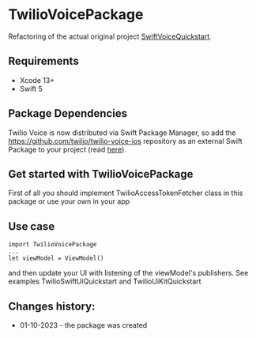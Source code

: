 # TwilioVoicePackage

Refactoring of the actual original project [SwiftVoiceQuickstart](https://github.com/twilio/voice-quickstart-swift).

## Requirements

- Xcode 13+
- Swift 5

## Package Dependencies

Twilio Voice is now distributed via Swift Package Manager, 
so add the https://github.com/twilio/twilio-voice-ios repository as an external Swift Package to your project (read [here]((https://github.com/twilio/voice-quickstart-swift))).

## Get started with TwilioVoicePackage 

First of all you should implement TwilioAccessTokenFetcher class in this package or use your own in your app

## Use case

```
import TwilioVoicePackage
...
let viewModel = ViewModel()
```

and then update your UI with listening of the viewModel's publishers. See examples TwilioSwiftUiQuickstart and TwilioUiKitQuickstart 

## Changes history:

- 01-10-2023 - the package was created 

